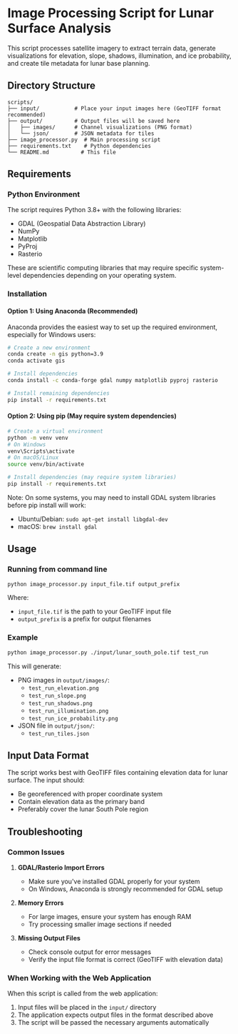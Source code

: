 # Image Processing Script for Lunar Surface Analysis

This script processes satellite imagery to extract terrain data, generate visualizations for elevation, slope, shadows, illumination, and ice probability, and create tile metadata for  lunar base planning.

## Directory Structure

```
scripts/
├── input/           # Place your input images here (GeoTIFF format recommended)
├── output/          # Output files will be saved here
│   ├── images/      # Channel visualizations (PNG format)
│   └── json/        # JSON metadata for tiles
├── image_processor.py  # Main processing script
├── requirements.txt    # Python dependencies
└── README.md          # This file
```

## Requirements

### Python Environment

The script requires Python 3.8+ with the following libraries:
- GDAL (Geospatial Data Abstraction Library)
- NumPy
- Matplotlib
- PyProj
- Rasterio

These are scientific computing libraries that may require specific system-level dependencies depending on your operating system.

### Installation

#### Option 1: Using Anaconda (Recommended)

Anaconda provides the easiest way to set up the required environment, especially for Windows users:

```bash
# Create a new environment
conda create -n gis python=3.9
conda activate gis

# Install dependencies
conda install -c conda-forge gdal numpy matplotlib pyproj rasterio

# Install remaining dependencies
pip install -r requirements.txt
```

#### Option 2: Using pip (May require system dependencies)

```bash
# Create a virtual environment
python -m venv venv
# On Windows
venv\Scripts\activate
# On macOS/Linux
source venv/bin/activate

# Install dependencies (may require system libraries)
pip install -r requirements.txt
```

Note: On some systems, you may need to install GDAL system libraries before pip install will work:
- Ubuntu/Debian: `sudo apt-get install libgdal-dev`
- macOS: `brew install gdal`

## Usage

### Running from command line

```bash
python image_processor.py input_file.tif output_prefix
```

Where:
- `input_file.tif` is the path to your GeoTIFF input file
- `output_prefix` is a prefix for output filenames

### Example

```bash
python image_processor.py ./input/lunar_south_pole.tif test_run
```

This will generate:
- PNG images in `output/images/`:
  - `test_run_elevation.png`
  - `test_run_slope.png`
  - `test_run_shadows.png`
  - `test_run_illumination.png`
  - `test_run_ice_probability.png`
- JSON file in `output/json/`:
  - `test_run_tiles.json`

## Input Data Format

The script works best with GeoTIFF files containing elevation data for lunar surface. The input should:
- Be georeferenced with proper coordinate system
- Contain elevation data as the primary band
- Preferably cover the lunar South Pole region

## Troubleshooting

### Common Issues

1. **GDAL/Rasterio Import Errors**
   - Make sure you've installed GDAL properly for your system
   - On Windows, Anaconda is strongly recommended for GDAL setup

2. **Memory Errors**
   - For large images, ensure your system has enough RAM
   - Try processing smaller image sections if needed

3. **Missing Output Files**
   - Check console output for error messages
   - Verify the input file format is correct (GeoTIFF with elevation data)

### When Working with the Web Application

When this script is called from the web application:
1. Input files will be placed in the `input/` directory
2. The application expects output files in the format described above
3. The script will be passed the necessary arguments automatically 